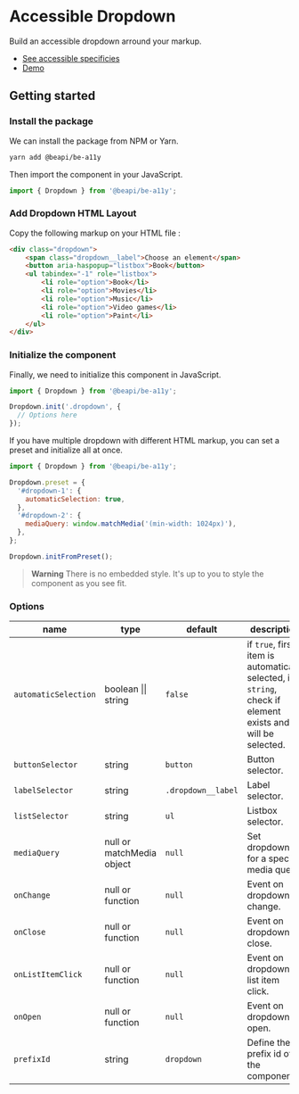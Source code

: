# Accessible Dropdown

Build an accessible dropdown arround your markup.

* [See accessible specificies](https://www.w3.org/TR/wai-aria-practices-1.1/examples/listbox/listbox-collapsible.html)
* [Demo](https://codepen.io/beapi/full/VwQbYqN)

## Getting started

### Install the package

We can install the package from NPM or Yarn.

```bash
yarn add @beapi/be-a11y
```

Then import the component in your JavaScript.

```js
import { Dropdown } from '@beapi/be-a11y';
```

### Add Dropdown HTML Layout

Copy the following markup on your HTML file :

```html
<div class="dropdown">
    <span class="dropdown__label">Choose an element</span>
    <button aria-haspopup="listbox">Book</button>
    <ul tabindex="-1" role="listbox">
        <li role="option">Book</li>
        <li role="option">Movies</li>
        <li role="option">Music</li>
        <li role="option">Video games</li>
        <li role="option">Paint</li>
    </ul>
</div>
```

### Initialize the component

Finally, we need to initialize this component in JavaScript.

```js
import { Dropdown } from '@beapi/be-a11y';

Dropdown.init('.dropdown', {
  // Options here
});
```

If you have multiple dropdown with different HTML markup, you can set a preset and initialize all at once.

```js
import { Dropdown } from '@beapi/be-a11y';

Dropdown.preset = {
  '#dropdown-1': {
    automaticSelection: true,
  },
  '#dropdown-2': {
    mediaQuery: window.matchMedia('(min-width: 1024px)'),
  },
};

Dropdown.initFromPreset();
```

> **Warning**
> There is no embedded style. It's up to you to style the component as you see fit.

### Options

| name                 | type                      | default            | description                                     |
|----------------------|---------------------------|--------------------|-------------------------------------------------|
| `automaticSelection` | boolean \|\| string       | `false`            | if `true`, first item is automatically selected, if `string`, check if element exists and it will be selected. |
| `buttonSelector`     | string                    | `button`           | Button selector.                                |
| `labelSelector`      | string                    | `.dropdown__label` | Label selector.                                 |
| `listSelector`       | string                    | `ul`               | Listbox selector.                               |
| `mediaQuery`         | null or matchMedia object | `null`             | Set dropdown for a specific media query.        |
| `onChange`           | null or function          | `null`             | Event on dropdown change.                       |
| `onClose`            | null or function          | `null`             | Event on dropdown close.                        |
| `onListItemClick`    | null or function          | `null`             | Event on dropdown list item click.              |
| `onOpen`             | null or function          | `null`             | Event on dropdown open.                         |
| `prefixId`           | string                    | `dropdown`         | Define the prefix id of the component.          |

